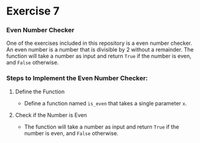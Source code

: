 # Exercise 7

### Even Number Checker

One of the exercises included in this repository is a even number checker. An even number is a number that is divisible by 2 without a remainder. The function will take a number as input and return `True` if the number is even, and `False` otherwise.

### Steps to Implement the Even Number Checker:

1. Define the Function

   - Define a function named `is_even` that takes a single parameter `x`.

2. Check if the Number is Even
   - The function will take a number as input and return `True` if the number is even, and `False` otherwise.
